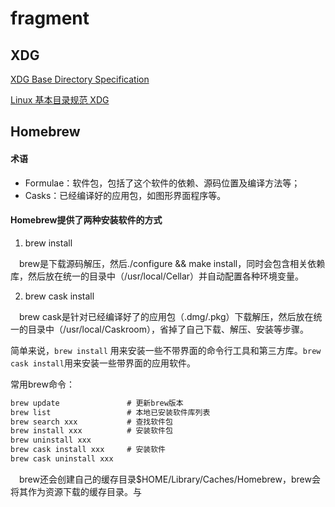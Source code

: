 # fragment

## XDG
[XDG Base Directory Specification](https://specifications.freedesktop.org/basedir-spec/latest/index.html)

[Linux 基本目录规范 XDG](https://winddoing.github.io/post/ef694e1f.html)

## Homebrew
#### 术语
- Formulae：软件包，包括了这个软件的依赖、源码位置及编译方法等；
- Casks：已经编译好的应用包，如图形界面程序等。
#### Homebrew提供了两种安装软件的方式
1. brew install

&emsp;brew是下载源码解压，然后./configure && make install，同时会包含相关依赖库，然后放在统一的目录中（/usr/local/Cellar）并自动配置各种环境变量。

2. brew cask install

&emsp;brew cask是针对已经编译好了的应用包（.dmg/.pkg）下载解压，然后放在统一的目录中（/usr/local/Caskroom），省掉了自己下载、解压、安装等步骤。

简单来说，`brew install` 用来安装一些不带界面的命令行工具和第三方库。`brew cask install`用来安装一些带界面的应用软件。

常用brew命令：
~~~markdown
brew update               # 更新brew版本
brew list                 # 本地已安装软件库列表
brew search xxx           # 查找软件包
brew install xxx          # 安装软件包
brew uninstall xxx
brew cask install xxx     # 安装软件
brew cask uninstall xxx
~~~

&emsp;brew还会创建自己的缓存目录$HOME/Library/Caches/Homebrew，brew会将其作为资源下载的缓存目录。与
